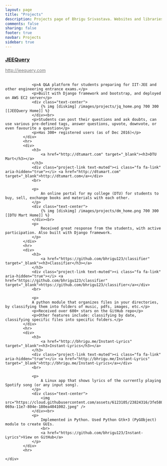 ```yaml
---
layout: page
title: "Projects"
description: Projects page of Bhrigu Srivastava. Websites and libraries developed by me.
comments: false
sharing: false
footer: true
navbar: Projects
sidebar: true
---
```




<div class="article">
	<style type="text/css">
	  .project-link a {
	    color: #777 !important;
	  }
	</style>
	<div class="">
			<div>
				<h3>
					<a href="http://jeequery.com>" target="_blank">JEEQuery</a>
				</h3>
				<div class="project-link text-muted"><i class="fa fa-link" aria-hidden="true"></i> <a href="http://jeequery.com" target="_blank">http://jeequery.com</a></div>
				<br>
				

				<p>A Q&A platform for students preparing for IIT-JEE and other engineering entrance exams.</p>
				<p>Built with Django framework and bootstrap, and deployed on AWS EC2 server</p>
				<div class="text-center">
					{% img [diskimg] /images/projects/jq_home.png 700 300 [[JEEQuery Home]] %}
				</div><br>
				<p>Students can post their questions and ask doubts, can use various pre-defined tags, answer questions, upvote, downvote, or even favourite a question</p>
				<p>Has 300+ registered users (as of Dec 2016)</p>
			</div>
			<hr>
			<div>
				<h3>
					<a href="http://dtumart.com" target="_blank"><h3>DTU Mart</h3></a>
				</h3>
				<div class="project-link text-muted"><i class="fa fa-link" aria-hidden="true"></i> <a href="http://dtumart.com" target="_blank">http://dtumart.com</a></div>
				<br>
				
				<p>
					An online portal for my college (DTU) for students to buy, sell, exchange books and materials with each other.
				</p>
				<div class="text-center">
					{% img [diskimg] /images/projects/dm_home.png 700 300 [[DTU Mart Home]] %}
				</div><br>
				<p>
					Received great response from the students, with active participation. Also built with Django framework.
				</p>
			</div>
			<hr>
			<div>
				<h3>
					<a href="https://github.com/bhrigu123/classifier" target="_blank"><h3>Classifier</h3></a>
				</h3>
				<div class="project-link text-muted"><i class="fa fa-link" aria-hidden="true"></i> <a href="https://github.com/bhrigu123/classifier" target="_blank">https://github.com/bhrigu123/classifier</a></div>
				<br>

				<p>
				A python module that organizes files in your directories, by classifying them into folders of music, pdfs, images, etc.</p>
				<p>Received over 600+ stars on the GitHub repo</p>
				<p>Other features include: classifying by date, classifying specific files into specific folders.</p>
			</div>
			<hr>
			<div>
				<h3>
					<a href="http://bhrigu.me/Instant-Lyrics" target="_blank"><h3>Instant-Lyrics</h3></a>
				</h3>
				<div class="project-link text-muted"><i class="fa fa-link" aria-hidden="true"></i> <a href="http://bhrigu.me/Instant-Lyrics" target="_blank">http://bhrigu.me/Instant-Lyrics</a></div>
				<br>
				
				<p>
					A Linux app that shows lyrics of the currently playing Spotify song (or any input song).
				</p>
				<div class="text-center">
					<img src="https://cloud.githubusercontent.com/assets/6123105/23824316/3fe58044-069a-11e7-804e-180ea4041002.jpeg" />
				</div><br>
				<p>
					Implemented in Python. Used Python Gtk+3 (PyGObject) module to create GUIs.
					<br>
					<a href="https://github.com/bhrigu123/Instant-Lyrics">View on GitHub</a>
				</p>
			</div>
			<hr>
			
	</div>
</div>